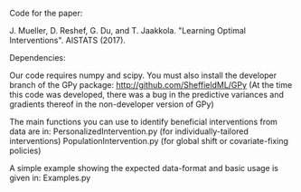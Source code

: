 Code for the paper: 

J. Mueller, D. Reshef, G. Du, and T. Jaakkola. 
"Learning Optimal Interventions". AISTATS (2017).

Dependencies: 

Our code requires numpy and scipy. 
You must also install the developer branch of the GPy package: http://github.com/SheffieldML/GPy
(At the time this code was developed, there was a bug in the predictive variances and gradients thereof in the non-developer version of GPy)


The main functions you can use to identify beneficial interventions from data are in: 
PersonalizedIntervention.py (for individually-tailored interventions)
PopulationIntervention.py (for global shift or covariate-fixing policies)

A simple example showing the expected data-format and basic usage is given in: Examples.py